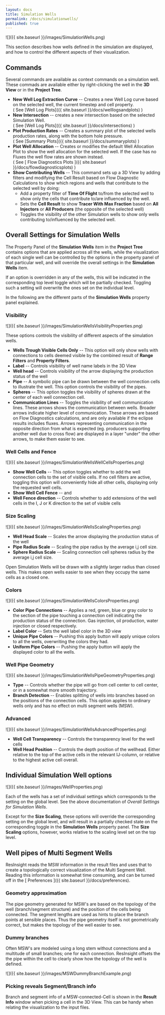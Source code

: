 ```yaml
---
layout: docs
title: Simulation Wells
permalink: /docs/simulationwells/
published: true
---
```


![]({{ site.baseurl }}/images/SimulationWells.png)

This section describes how wells defined in the simulation are displayed, and how to control the different aspects of their visualization.

## Commands

Several commands are available as context commands on a simulation well. These commads are available either by right-clicking  the well in the **3D View** or in the **Project Tree**.

- **New Well Log Extraction Curve** -- Creates a new Well Log curve based on the selected well, the current timestep and cell property.  
  ( See [Well Log Plots]({{ site.baseurl }}/docs/welllogsandplots) )
- **New Intersection** -- creates a new intersection based on the selected Simulation Well.  
  ( See [Well Log Plots]({{ site.baseurl }}/docs/intersections) )
- **Plot Production Rates** -- Creates a summary plot of the selected wells production rates, along  with the bottom hole pressure.  
  ( See [Summary Plots]({{ site.baseurl }}/docs/summaryplots) ) 
- **Plot Well Allocation** -- Creates or modifies the default Well Allocation Plot to show the well
  allocation for the selected well. If the case has no Fluxes the well flow rates are shown instead.  
  ( See [ Flow Diagnostics Plots ]({{ site.baseurl }}/docs/flowdiagnosticsplots) )
- **Show Contributing Wells** -- This command sets up a 3D View by adding filters and modifying the Cell Result based on Flow Diagnostic Calculations to show which regions and wells that contribute to the selected well by doing:
   - Add a property filter of **Time Of Flight** to/from the selected well to show only the cells that contribute to/are influenced by the well.
   - Sets the **Cell Result** to show **Tracer With Max Fraction** based on **All Injectors** or **All Producers** (the opposite of the selected well)
   - Toggles the visibility of the other Simulation wells to show only wells contributing to/influenced by the selected well.

## Overall Settings for Simulation Wells

The Property Panel of the **Simulation Wells** item in the **Project Tree** contains options that are applied across all the wells, while the visualization of each single well can be controlled by the options in the property panel of that particular well, and will override the overall settings in the **Simulation Wells** item.

If an option is overridden in any of the wells, this will be indicated in the corresponding top level toggle which will be partially checked. Toggling such a setting will overwrite the ones set on the individual level. 

In the following are the different parts of the **Simulation Wells** property panel explained.

### Visibility

![]({{ site.baseurl }}/images/SimulationWellsVisibilityProperties.png)

These options controls the visibility of different aspects of the simulation wells.

- **Wells Trough Visible Cells Only** -- This option will only show wells with connections to cells deemed visible by the combined result of **Range Filters** and **Property Filters**.
- **Label** -- Controls visibility of well name labels in the 3D View
- **Well head** -- Controls visibility of the arrow displaying the production status of the well
- **Pipe** -- A symbolic pipe can be drawn between the well connection cells to illustrate the well. This option controls the visibility of the pipes.
- **Spheres** -- This option toggles the visibility of spheres drawn at the center of each well connection cell.
- **Communication Lines** -- Toggles the visibility of well communication lines. 
   These arrows shows the communication between wells. Broader arrows indicate higher level of communication. 
   These arrows are based on Flow Diagnostics calculations, and are only available if the eclipse results includes fluxes. 
   Arrows representing communication in the opposite direction from what is expected (eg. producers supporting another well due to cross flow) are displayed in a layer "under" the other arrows, to make them easier to see.  


### Well Cells and Fence

![]({{ site.baseurl }}/images/SimulationWellsWellCellsProperties.png)

- **Show Well Cells** -- This option toggles whether to add the well connection cells to the set of visible 
  cells. If no cell filters are active, toggling this option will conveniently hide all other cells,
  displaying only the requested well cells.   
-  **Show Well Cell Fence** -- and 
-  **Well Fence direction** -- Controls whether to add extensions of the well cells in the I, J or K direction to the set of visible cells

  
### Size Scaling

![]({{ site.baseurl }}/images/SimulationWellsScalingProperties.png)

- **Well Head Scale** -- Scales the arrow displaying the production status of the well
- **Pipe Radius Scale** -- Scaling the pipe radius by the average i,j cell size.
- **Sphere Radius Scale** -- Scaling connection cell spheres radius by the average i,j cell size.

Open Simulation Wells will be drawn with a slightly larger radius than closed wells. This makes open wells easier to see when they occupy the same cells as a closed one.

### Colors

![]({{ site.baseurl }}/images/SimulationWellsColorsProperties.png)

- **Color Pipe Connections** -- Applies a red, green, blue or gray color to the section of the pipe touching a connection cell indicating the production status of the connection. Gas injection, oil production, water injection or closed respectively.  
- **Label Color** -- Sets the well label color in the 3D view
- **Unique Pipe Colors** -- Pushing this apply button will apply unique colors to all the wells, overwriting the colors they had.
- **Uniform Pipe Colors** -- Pushing the apply button will apply the displayed color to all the wells.

### Well Pipe Geometry

![]({{ site.baseurl }}/images/SimulationWellsPipeGeometryProperties.png)

- **Type** -- Controls whether the pipe will go from cell center to cell center, or in a somewhat more smooth trajectory.
- **Branch Detection** -- Enables splitting of wells into branches based on the positions of the connection cells.  This option applies to ordinary wells only and has no effect on multi segment wells (MSW).

### Advanced

![]({{ site.baseurl }}/images/SimulationWellsAdvancedProperties.png)

- **Well Cell Transparency** -- Controls the transparency level for the well cells
- **Well Head Position** -- Controls the depth position of the wellhead. Either relative to the top of the active cells in the relevant IJ-column, or relative to the highest active cell overall.  

## Individual Simulation Well options 

![]({{ site.baseurl }}/images/WellProperties.png)

Each of the wells has a set of individual settings which corresponds to the setting on the global level. See the above documentation of *Overall Settings for Simulation Wells*. 

Except for the **Size Scaling**, these options will override the corresponding setting on the global level, 
and will result in a partially checked state on the corresponding toggle in the **Simulation Wells** property panel. 
The **Size Scaling** options, however, works relative to the scaling level set on the top level.
		  	 
## Well pipes of Multi Segment Wells

ResInsight reads the MSW information in the result files and uses that to create a topologically correct visualization of the Multi Segment Well. Reading this information is somewhat time consuming, and can be turned off in the [ Preferences ]({{ site.baseurl }}/docs/preferences).
 
### Geometry approximation
The pipe geometry generated for MSW's are based on the topology of the well (branch/segment structure) and the position of the cells being connected. The segment lengths are used as hints to place the branch points at sensible places. Thus the pipe geometry itself is not geometrically correct, but makes the topology of the well easier to see.

### Dummy branches
Often MSW's are modeled using a long stem without connections and a multitude of small branches; one for each connection. ResInsight offsets the the pipe within the cell to clearly show how the topology of the well is defined.

![]({{ site.baseurl }}/images/MSWDummyBranchExample.png)

### Picking reveals Segment/Branch info

Branch and segment info of a MSW-connected-Cell is shown in the **Result Info** window when picking a cell in the 3D View. This can be handy when relating the visualization to the input files.
